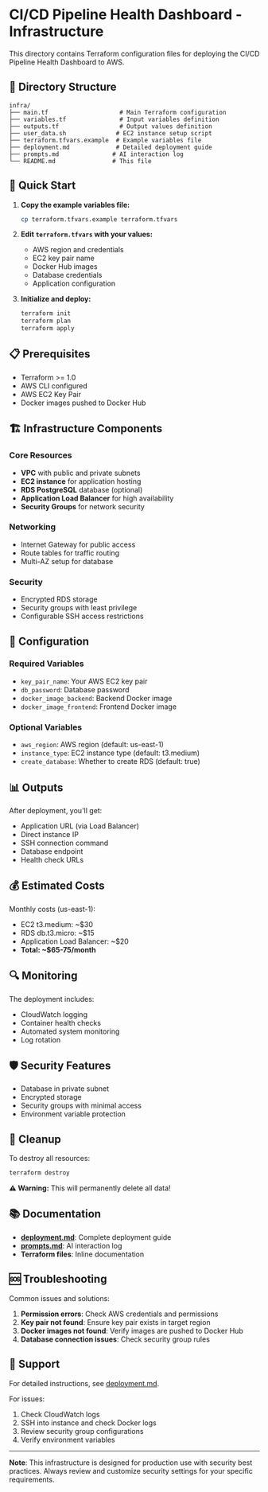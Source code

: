 # CI/CD Pipeline Health Dashboard - Infrastructure

This directory contains Terraform configuration files for deploying the CI/CD Pipeline Health Dashboard to AWS.

## 📁 Directory Structure

```
infra/
├── main.tf                    # Main Terraform configuration
├── variables.tf               # Input variables definition
├── outputs.tf                 # Output values definition
├── user_data.sh              # EC2 instance setup script
├── terraform.tfvars.example  # Example variables file
├── deployment.md             # Detailed deployment guide
├── prompts.md               # AI interaction log
└── README.md                # This file
```

## 🚀 Quick Start

1. **Copy the example variables file:**
   ```bash
   cp terraform.tfvars.example terraform.tfvars
   ```

2. **Edit `terraform.tfvars` with your values:**
   - AWS region and credentials
   - EC2 key pair name
   - Docker Hub images
   - Database credentials
   - Application configuration

3. **Initialize and deploy:**
   ```bash
   terraform init
   terraform plan
   terraform apply
   ```

## 📋 Prerequisites

- Terraform >= 1.0
- AWS CLI configured
- AWS EC2 Key Pair
- Docker images pushed to Docker Hub

## 🏗️ Infrastructure Components

### Core Resources
- **VPC** with public and private subnets
- **EC2 instance** for application hosting
- **RDS PostgreSQL** database (optional)
- **Application Load Balancer** for high availability
- **Security Groups** for network security

### Networking
- Internet Gateway for public access
- Route tables for traffic routing
- Multi-AZ setup for database

### Security
- Encrypted RDS storage
- Security groups with least privilege
- Configurable SSH access restrictions

## 🔧 Configuration

### Required Variables
- `key_pair_name`: Your AWS EC2 key pair
- `db_password`: Database password
- `docker_image_backend`: Backend Docker image
- `docker_image_frontend`: Frontend Docker image

### Optional Variables
- `aws_region`: AWS region (default: us-east-1)
- `instance_type`: EC2 instance type (default: t3.medium)
- `create_database`: Whether to create RDS (default: true)

## 📊 Outputs

After deployment, you'll get:
- Application URL (via Load Balancer)
- Direct instance IP
- SSH connection command
- Database endpoint
- Health check URLs

## 💰 Estimated Costs

Monthly costs (us-east-1):
- EC2 t3.medium: ~$30
- RDS db.t3.micro: ~$15
- Application Load Balancer: ~$20
- **Total: ~$65-75/month**

## 🔍 Monitoring

The deployment includes:
- CloudWatch logging
- Container health checks
- Automated system monitoring
- Log rotation

## 🛡️ Security Features

- Database in private subnet
- Encrypted storage
- Security groups with minimal access
- Environment variable protection

## 🧹 Cleanup

To destroy all resources:
```bash
terraform destroy
```

**⚠️ Warning:** This will permanently delete all data!

## 📚 Documentation

- **[deployment.md](deployment.md)**: Complete deployment guide
- **[prompts.md](prompts.md)**: AI interaction log
- **Terraform files**: Inline documentation

## 🆘 Troubleshooting

Common issues and solutions:

1. **Permission errors**: Check AWS credentials and permissions
2. **Key pair not found**: Ensure key pair exists in target region
3. **Docker images not found**: Verify images are pushed to Docker Hub
4. **Database connection issues**: Check security group rules

## 🤝 Support

For detailed instructions, see [deployment.md](deployment.md).

For issues:
1. Check CloudWatch logs
2. SSH into instance and check Docker logs
3. Review security group configurations
4. Verify environment variables

---

**Note**: This infrastructure is designed for production use with security best practices. Always review and customize security settings for your specific requirements.
